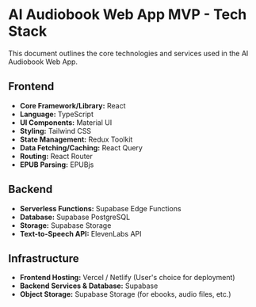 # AI Audiobook Web App MVP - Tech Stack

This document outlines the core technologies and services used in the AI Audiobook Web App.

## Frontend

- **Core Framework/Library:** React
- **Language:** TypeScript
- **UI Components:** Material UI
- **Styling:** Tailwind CSS
- **State Management:** Redux Toolkit
- **Data Fetching/Caching:** React Query
- **Routing:** React Router
- **EPUB Parsing:** EPUBjs

## Backend

- **Serverless Functions:** Supabase Edge Functions
- **Database:** Supabase PostgreSQL
- **Storage:** Supabase Storage
- **Text-to-Speech API:** ElevenLabs API

## Infrastructure

- **Frontend Hosting:** Vercel / Netlify (User's choice for deployment)
- **Backend Services & Database:** Supabase
- **Object Storage:** Supabase Storage (for ebooks, audio files, etc.)
